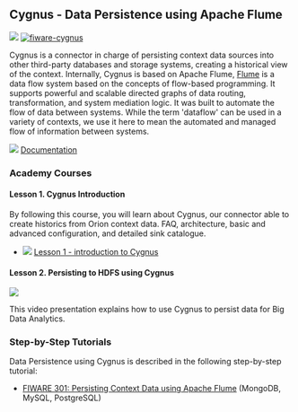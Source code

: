 <hr class="core" style="display:none"/>
<h2>Cygnus - Data Persistence using Apache Flume</h2>

[![](https://nexus.lab.fiware.org/repository/raw/public/badges/chapters/core.svg)](https://github.com/FIWARE/catalogue/blob/master/core/README.md)
[![fiware-cygnus](https://nexus.lab.fiware.org/repository/raw/public/badges/stackoverflow/cygnus.svg)](https://stackoverflow.com/questions/tagged/fiware-cygnus)

Cygnus is a connector in charge of persisting context data sources into other third-party databases and storage systems,
creating a historical view of the context. Internally, Cygnus is based on Apache Flume,
[Flume](https://flume.apache.org/) is a data flow system based on the concepts of flow-based programming. It supports
powerful and scalable directed graphs of data routing, transformation, and system mediation logic. It was built to
automate the flow of data between systems. While the term 'dataflow' can be used in a variety of contexts, we use it
here to mean the automated and managed flow of information between systems.

![](https://fiware-ops.github.io/docs.academy/img/books.png) [Documentation](https://fiware-cygnus.rtfd.io)

<h3>Academy Courses</h3>

<h4>Lesson 1. Cygnus Introduction</h4>

By following this course, you will learn about Cygnus, our connector able to create historics from Orion context data.
FAQ, architecture, basic and advanced configuration, and detailed sink catalogue.

-   ![](https://fiware-ops.github.io/docs.academy/img/pdf.png)
    [Lesson 1 - introduction to Cygnus](https://fiware-ops.github.io/docs.academy/cygnus/cygnus1.pdf)

<h4>Lesson 2. Persisting to HDFS using Cygnus</h4>

[![](https://img.youtube.com/vi/Q_TZKLDu4X0/0.jpg)](https://www.youtube.com/watch?v=Q_TZKLDu4X0 "Cygnus HDFS")

This video presentation explains how to use Cygnus to persist data for Big Data Analytics.

<h3>Step-by-Step Tutorials</h3>

Data Persistence using Cygnus is described in the following step-by-step tutorial:

-   [FIWARE 301: Persisting Context Data using Apache Flume](https://fiware-tutorials.readthedocs.io/en/latest/historic-context-flume)
    (MongoDB, MySQL, PostgreSQL)
